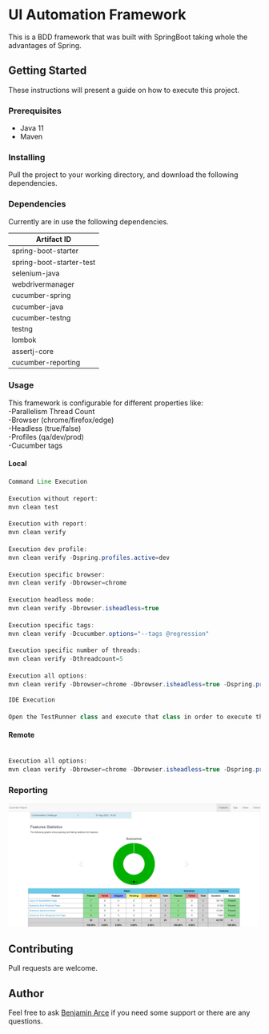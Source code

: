 # UI Automation Framework
This is a BDD framework that was built with SpringBoot taking whole the advantages of Spring. 

## Getting Started

These instructions will present a guide on how to execute this project.

### Prerequisites

* Java 11
* Maven

### Installing

Pull the project to your working directory, and download the following dependencies.

### Dependencies

Currently are in use the following dependencies.

|Artifact ID                	|   
|---                        	|
|spring-boot-starter			|
|spring-boot-starter-test		|
|selenium-java              	|
|webdrivermanager           	|
|cucumber-spring            	|
|cucumber-java              	|
|cucumber-testng            	|
|testng                     	|
|lombok                     	|
|assertj-core              		|
|cucumber-reporting        		|

### Usage
This framework is configurable for different properties like:
<br /> -Parallelism Thread Count
<br /> -Browser (chrome/firefox/edge)
<br /> -Headless (true/false)
<br /> -Profiles (qa/dev/prod) 
<br /> -Cucumber tags

#### Local
```java
Command Line Execution

Execution without report:
mvn clean test

Execution with report:
mvn clean verify

Execution dev profile:
mvn clean verify -Dspring.profiles.active=dev

Execution specific browser:
mvn clean verify -Dbrowser=chrome

Execution headless mode:
mvn clean verify -Dbrowser.isheadless=true

Execution specific tags:
mvn clean verify -Dcucumber.options="--tags @regression"

Execution specific number of threads:
mvn clean verify -Dthreadcount=5

Execution all options:
mvn clean verify -Dbrowser=chrome -Dbrowser.isheadless=true -Dspring.profiles.active=dev -Dcucumber.options="--tags @regression" -Dthreadcount=5
```

```java
IDE Execution

Open the TestRunner class and execute that class in order to execute the tests
```

#### Remote
```java

Execution all options:
mvn clean verify -Dbrowser=chrome -Dbrowser.isheadless=true -Dspring.profiles.active=dev -Dcucumber.options="--tags @regression" -Dthreadcount=5
```

### Reporting

![Report](target/image/report.png)

## Contributing
Pull requests are welcome.

## Author
Feel free to ask [Benjamin Arce](benjamin_arce1991@hotmail.com) if you need some support or there are any questions.